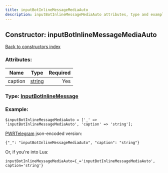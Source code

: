 ```yaml
---
title: inputBotInlineMessageMediaAuto
description: inputBotInlineMessageMediaAuto attributes, type and example
---
```

## Constructor: inputBotInlineMessageMediaAuto  
[Back to constructors index](index.md)



### Attributes:

| Name     |    Type       | Required |
|----------|:-------------:|---------:|
|caption|[string](../types/string.md) | Yes|



### Type: [InputBotInlineMessage](../types/InputBotInlineMessage.md)


### Example:

```
$inputBotInlineMessageMediaAuto = ['_' => 'inputBotInlineMessageMediaAuto', 'caption' => 'string'];
```  

[PWRTelegram](https://pwrtelegram.xyz) json-encoded version:

```
{"_": "inputBotInlineMessageMediaAuto", "caption": "string"}
```


Or, if you're into Lua:  


```
inputBotInlineMessageMediaAuto={_='inputBotInlineMessageMediaAuto', caption='string'}

```


